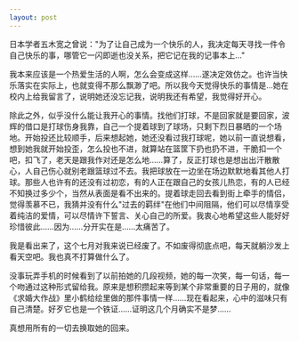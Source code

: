 ```yaml
---
layout: post
---
```

日本学者五木宽之曾说："为了让自己成为一个快乐的人，我决定每天寻找一件令自己快乐的事，哪管它一闪即逝也没关系，把它记在我的记事本上…"

我本来应该是一个热爱生活的人啊，怎么会变成这样……遂决定效仿之。也许当快乐落实在实际上，也就变得不那么飘渺了吧。所以我今天觉得快乐的事情是…她在校内上给我留言了，说明她还没忘记我，说明我还有希望，我觉得好开心。

除此之外，似乎没什么能让我开心的事情。找他们打球，不是回家就是要回家，波辉的借口是打球伤身我靠，自己一个提着球到了球场，只剩下烈日暴晒的一个场地。开始投还比较顺手，后来想起她，她还没看过我打球呢，她以前一直说想看，想到她我就开始投歪，怎么投也不进，就算站在篮筐下扔也扔不进，干脆扣一个吧，扣飞了，老天是跟我作对还是怎么地……算了，反正打球也是想出出汗散散心，人自己伤心就别老跟篮球过不去。我把球放在一边坐在场边默默地看其他人打球。那些人也许有的还没有过初恋，有的人正在跟自己的女孩儿热恋，有的人已经不知换过多少个，当然从表面是看不出来的。提着球走回去看到街上牵手的情侣，觉得羡慕不已，我猜并没有什么"过去的羁绊"在他们中间阻隔，他们可以尽情享受着纯洁的爱情，可以尽情许下誓言、关心自己的所爱。我衷心地希望这些人能好好珍惜彼此……因为……分开实在是……太痛苦了。

我是看出来了，这个七月对我来说已经废了。不如废得彻底点吧，每天就躺沙发上看天空吧。我也真不打算做什么了。

没事玩弄手机的时候看到了以前拍她的几段视频，她的每一次笑，每一句话，每一个吻通过这种形式留给我。原来是想积攒起来等到某个非常重要的日子用的，就像《求婚大作战》里小鹤给绘里做的那件事情一样……现在看起来，心中的滋味只有自己清楚。好歹它也是一个铁证……证明这几个月确实不是梦……

真想用所有的一切去换取她的回来。